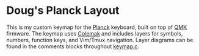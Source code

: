 # Doug's Planck Layout

This is my custom keymap for the [Planck] keyboard, built on top of [QMK]
firmware. The keymap uses [Colemak] and includes layers for symbols, numbers,
function keys, and Vim/Tmux navigation. Layer diagrams can be found in the
comments blocks throughout [keymap.c].

[Planck]: https://drop.com/buy/planck-mechanical-keyboard
[QMK]: https://qmk.fm/
[Colemak]: https://colemak.com/
[keymap.c]: keymap/keymap.c
